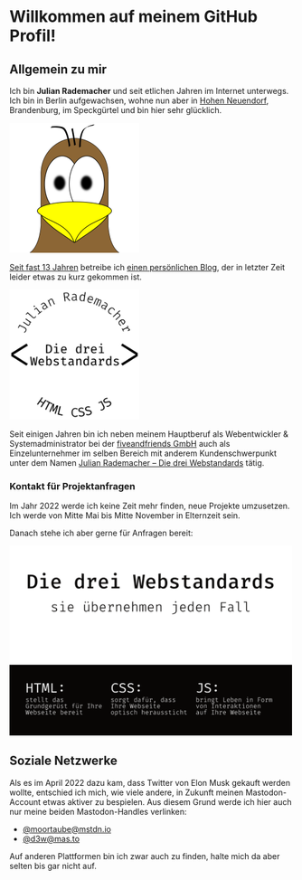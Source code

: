 # Willkommen auf meinem GitHub Profil!


## Allgemein zu mir

Ich bin **Julian Rademacher** und seit etlichen Jahren im Internet unterwegs.  
Ich bin in Berlin aufgewachsen, wohne nun aber in [Hohen Neuendorf][HN],
 Brandenburg, im Speckgürtel und bin hier sehr glücklich.

[<img src="./assets/moortaube.jpg" style="width:230px;max-width:100%;" />][blog]

[Seit fast 13 Jahren][ersterPost] betreibe ich [einen persönlichen Blog][blog],
 der in letzter Zeit leider etwas zu kurz gekommen ist.

[<img src="./assets/d3w.png" style="width:230px;max-width:100%;" />][D3W]

Seit einigen Jahren bin ich neben meinem Hauptberuf als Webentwickler &
 Systemadministrator bei der [fiveandfriends GmbH][fiveandfriends] auch als
 Einzelunternehmer im selben Bereich mit anderem Kundenschwerpunkt unter dem
 Namen [Julian Rademacher – Die drei Webstandards][D3W] tätig.


### Kontakt für Projektanfragen

Im Jahr 2022 werde ich keine Zeit mehr finden, neue Projekte umzusetzen. Ich
 werde von Mitte Mai bis Mitte November in Elternzeit sein.

Danach stehe ich aber gerne für Anfragen bereit:

[<img src="./assets/visitenkarte.png" style="width:500px;max-width:100%;" />][c]


## Soziale Netzwerke

Als es im April 2022 dazu kam, dass Twitter von Elon Musk gekauft werden wollte,
 entschied ich mich, wie viele andere, in Zukunft meinen Mastodon-Account etwas
 aktiver zu bespielen. Aus diesem Grund werde ich hier auch nur meine beiden
 Mastodon-Handles verlinken:

- [@moortaube@mstdn.io]
- [@d3w@mas.to]

Auf anderen Plattformen bin ich zwar auch zu finden, halte mich da aber selten
 bis gar nicht auf.


[HN]: https://hohen-neuendorf.de/

[blog]: https://blog.moortaube.de/
[ersterPost]: https://blog.moortaube.de/razorcms-1-blogeintrag-moortaubes-blog

[fiveandfriends]: https://fiveandfriends.com/

[D3W]: https://d3w.dev/
[c]: https://d3w.dev/c/

[@moortaube@mstdn.io]: https://mstdn.io/@moortaube
[@d3w@mas.to]: https://mas.to/@d3w
